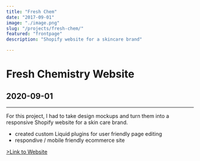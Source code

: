 ```yaml
---
title: "Fresh Chem"
date: "2017-09-01"
image: "./image.png"
slug: "/projects/fresh-chem/"
featured: "frontpage"
description: "Shopify website for a skincare brand"

---
```



<x-container>  
       <h1>Fresh Chemistry Website</h1>
          <h2>2020-09-01</h2>
<hr/>

For this project, I had to take design mockups and turn them into a responsive Shopify website for a skin care brand. 

- created custom Liquid plugins for user friendly page editing
- respondive / mobile friendly ecommerce site
 
<a class="url" href="https://freshchemistry.com/">>Link to Website</a>

</x-container>

